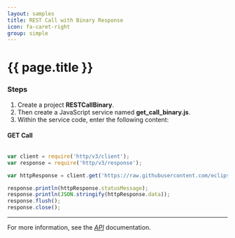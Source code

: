 ```yaml
---
layout: samples
title: REST Call with Binary Response
icon: fa-caret-right
group: simple
---
```


{{ page.title }}
===

### Steps


1. Create a project **RESTCallBinary**.
2. Then create a JavaScript service named **get_call_binary.js**.
3. Within the service code, enter the following content:

#### GET Call

```javascript

var client = require('http/v3/client');
var response = require('http/v3/response');

var httpResponse = client.get('https://raw.githubusercontent.com/eclipse/dirigible/master/NOTICE.txt', {'binary': true});

response.println(httpResponse.statusMessage);
response.println(JSON.stringify(httpResponse.data));
response.flush();
response.close();

```

---

For more information, see the *[API](../api/)* documentation.
